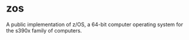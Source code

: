 # zos
A public implementation of z/OS, a 64-bit computer operating system for the s390x family of computers.
